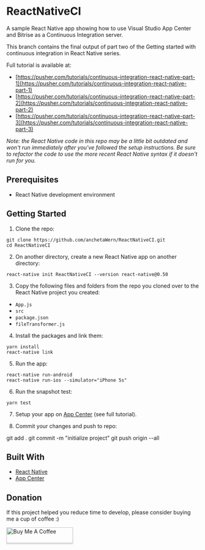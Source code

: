 # ReactNativeCI

A sample React Native app showing how to use Visual Studio App Center and Bitrise as a Continuous Integration server.

This branch contains the final output of part two of the Getting started with continuous integration in React Native series.

Full tutorial is available at: 

- [https://pusher.com/tutorials/continuous-integration-react-native-part-1](https://pusher.com/tutorials/continuous-integration-react-native-part-1)
- [https://pusher.com/tutorials/continuous-integration-react-native-part-2](https://pusher.com/tutorials/continuous-integration-react-native-part-2)
- [https://pusher.com/tutorials/continuous-integration-react-native-part-3](https://pusher.com/tutorials/continuous-integration-react-native-part-3)

_Note: the React Native code in this repo may be a little bit outdated and won't run immediately after you've followed the setup instructions. Be sure to refactor the code to use the more recent React Native syntax if it doesn't run for you._

## Prerequisites

-   React Native development environment

## Getting Started

1.  Clone the repo:

```
git clone https://github.com/anchetaWern/ReactNativeCI.git
cd ReactNativeCI
```

2.  On another directory, create a new React Native app on another directory:

```
react-native init ReactNativeCI --version react-native@0.50
```

3. Copy the following files and folders from the repo you cloned over to the React Native project you created:

  - `App.js`
  - `src`
  - `package.json`
  - `fileTransformer.js`

4. Install the packages and link them:

```
yarn install
react-native link
```

5. Run the app:

```
react-native run-android
react-native run-ios --simulator="iPhone 5s"
```

6. Run the snapshot test:

```
yarn test
```

7. Setup your app on [App Center](https://appcenter.ms/) (see full tutorial).

8. Commit your changes and push to repo:

git add .
git commit -m "initialize project"
git push origin --all


## Built With

-   [React Native](https://facebook.github.io/react-native/)
-   [App Center](https://appcenter.ms/)

## Donation

If this project helped you reduce time to develop, please consider buying me a cup of coffee :)

<a href="https://www.buymeacoffee.com/wernancheta" target="_blank"><img src="https://www.buymeacoffee.com/assets/img/custom_images/orange_img.png" alt="Buy Me A Coffee" style="height: 41px !important;width: 174px !important;box-shadow: 0px 3px 2px 0px rgba(190, 190, 190, 0.5) !important;-webkit-box-shadow: 0px 3px 2px 0px rgba(190, 190, 190, 0.5) !important;" ></a>
